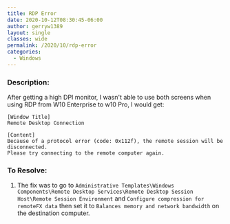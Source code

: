 ```yaml
---
title: RDP Error
date: 2020-10-12T08:30:45-06:00
author: gerryw1389
layout: single
classes: wide
permalink: /2020/10/rdp-error
categories:
  - Windows
---
```

<!--more-->

### Description:

After getting a high DPI monitor, I wasn't able to use both screens when using RDP from W10 Enterprise to w10 Pro, I would get:

   ```escape
   [Window Title]
   Remote Desktop Connection

   [Content]
   Because of a protocol error (code: 0x112f), the remote session will be disconnected.
   Please try connecting to the remote computer again.
   ```

### To Resolve:

1. The fix was to go to `Administrative Templates\Windows Components\Remote Desktop Services\Remote Desktop Session Host\Remote Session Environment` and `Configure compression for remoteFX data` then set it to `Balances memory and network bandwidth` on the destination computer.
